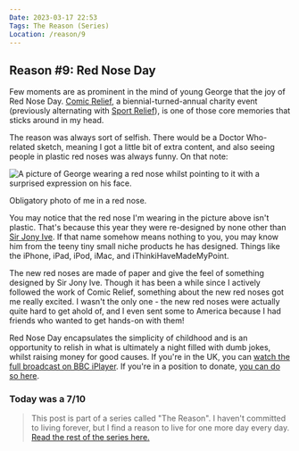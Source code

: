 ```yaml
---
Date: 2023-03-17 22:53
Tags: The Reason (Series)
Location: /reason/9
---
```


## Reason #9: Red Nose Day
Few moments are as prominent in the mind of young George that the joy of Red Nose Day. [Comic Relief](https://www.wikiwand.com/en/Comic_Relief), a biennial-turned-annual charity event (previously alternating with [Sport Relief](https://www.wikiwand.com/en/Sport_Relief)), is one of those core memories that sticks around in my head.

The reason was always sort of selfish. There would be a Doctor Who-related sketch, meaning I got a little bit of extra content, and also seeing people in plastic red noses was always funny. On that note:

![A picture of George wearing a red nose whilst pointing to it with a surprised expression on his face.](https://raw.githubusercontent.com/george-probably/chachanidze.com/main/Images/rednoseday.webp)<div class="caption">Obligatory photo of me in a red nose.</div>

You may notice that the red nose I'm wearing in the picture above isn't plastic. That's because this year they were re-designed by none other than [Sir Jony Ive](https://www.wikiwand.com/en/Jony_Ive). If that name somehow means nothing to you, you may know him from the teeny tiny small niche products he has designed. Things like the iPhone, iPad, iPod, iMac, and iThinkiHaveMadeMyPoint.

The new red noses are made of paper and give the feel of something designed by Sir Jony Ive. Though it has been a while since I actively followed the work of Comic Relief, something about the new red noses got me really excited. I wasn't the only one - the new red noses were actually quite hard to get ahold of, and I even sent some to America because I had friends who wanted to get hands-on with them!

Red Nose Day encapsulates the simplicity of childhood and is an opportunity to relish in what is ultimately a night filled with dumb jokes, whilst raising money for good causes. If you're in the UK, you can [watch the full broadcast on BBC iPlayer](https://www.bbc.co.uk/programmes/m001k32p). If you're in a position to donate, [you can do so here](https://donation.comicrelief.com/). 

### Today was a 7/10

>This post is part of a series called "The Reason". I haven't committed to living forever, but I find a reason to live for one more day every day. [Read the rest of the series here.](/reason/)